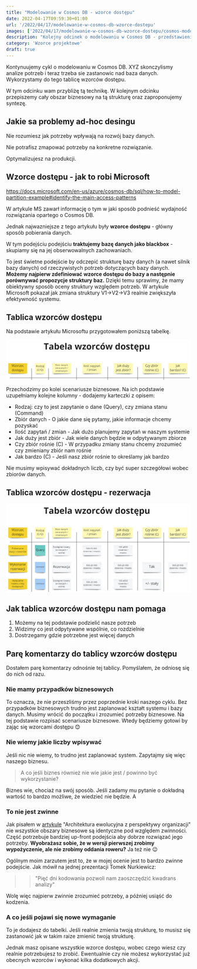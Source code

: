 ```yaml
---
title: "Modelowanie w Cosmos DB - wzorce dostępu"
date: 2022-04-17T09:59:30+01:00
url: '/2022/04/17/modelowanie-w-cosmos-db-wzorce-dostepu'
images: ['2022/04/17/modelowanie-w-cosmos-db-wzorce-dostepu/cosmos-modeling.jpg']
description: "Kolejny odcinek o modelowaniu w Cosmos DB - przedstawienie tablicy wzorców dostępu"
category: 'Wzorce projektowe'
draft: true
---
```


Kontynuujemy cykl o modelowaniu w Cosmos DB. XYZ skonczylismy analize potrzeb i teraz trzeba sie zastanowic nad baza danych. Wykorzystamy do tego tablicę wzorców dostępu.

W tym odcinku wam przybliżę tą technikę. W kolejnym odcinku przepiszemy cały obszar biznesowy na tą strukturę oraz zaproponujemy syntezę.

## Jakie sa problemy ad-hoc desingu

Nie rozumiesz jak potrzeby wpływają na rozwój bazy danych.

Nie potrafisz zmapować potrzeby na konkretne rozwiązanie.

Optymalizujesz na produkcji.

## Wzorce dostępu - jak to robi Microsoft

https://docs.microsoft.com/en-us/azure/cosmos-db/sql/how-to-model-partition-example#identify-the-main-access-patterns

W artykule MS zawarł informację o tym w jaki sposób podnieść wydajność rozwiązania opartego o Cosmos DB.

Jednak najwazniejsze z tego artykułu były **wzorce dostępu** - główny sposób pobierania danych. 

W tym podejściu podejściu **traktujemy bazę danych jako blackbox** - skupiamy się na jej obserwowalnych zachowaniach.

To jest świetne podejście by odczepić strukturę bazy danych (a nawet silnik bazy danych) od rzeczywistych potrzeb dotyczących bazy danych. **Możemy najpierw zdefiniować wzorce dostępu do bazy a następnie porównywać propozycje struktury baz.** Dzięki temu sprawimy, że mamy obiektywny sposób oceny struktury względem potrzeb. W artykule Microsoft pokazał jak zmiana struktury V1->V2->V3 realnie zwiększyła efektywność systemu.

## Tablica wzorców dostępu

Na podstawie artykułu Microsoftu przygotowałem poniższą tabelkę.

![](tablica-wzorcow-dostepu.png)

Przechodzimy po kolei scenariusze biznesowe. Na ich podstawie uzupełniamy kolejne kolumny - dodajemy karteczki z opisem:

- Rodzaj: czy to jest zapytanie o dane (Query), czy zmiana stanu (Command)
- Zbiór danych - O jakie dane się pytamy, jakie informacje chcemy pozyskać
- Ilość zapytań / zmian - Jak dużo planujemy zapytań w naszym systemie
- Jak duży jest zbiór - Jak wiele danych będzie w odpytywanym zbiorze
- Czy zbiór rośnie (C) - W przypadku zmiany stanu chcemy zrozumieć czy zmieniany zbiór nam rośnie
- Jak bardzo (C) - Jeśli nasz zbiór rośnie to określamy jak bardzo

Nie musimy wpisywać dokładnych liczb, czy być super szczegółowi wobec zbiorów danych.

## Tablica wzorców dostępu - rezerwacja



![](tablica-wzorcow-dostepu-with-data.png)

## Jak tablica wzorców dostępu nam pomaga

1. Możemy na tej podstawie podzielić nasze potrzeb
2. Widzimy co jest odpytywane wspólnie, co rozdzielnie
3. Dostrzegamy gdzie potrzebne jest więcej danych

## Parę komentarzy do tablicy wzorców dostępu

Dostałem parę komentarzy odnośnie tej tablicy. Pomyślałem, że odniosę się do nich od razu.

### Nie mamy przypadków biznesowych

To oznacza, że nie przeszliśmy przez poprzednie kroki naszego cyklu. Bez przypadków biznesowych trudno jest zaplanować kształt systemu i bazy danych. Musimy wrócić do początku i zrozumieć potrzeby biznesowe. Na tej podstawie rozpisać scenariusze biznesowe. Wtedy będziemy gotowi by zając się wzorcami dostępu 😊

### Nie wiemy jakie liczby wpisywać

Jeśli nic nie wiemy, to trudno jest zaplanować system. Zapytajmy się więc naszego biznesu. 

> A co jeśli biznes również nie wie jakie jest / powinno być wykorzystanie?
 
Biznes wie, chociaż na swój sposób. Jeśli zadamy mu pytanie o dokładną wartość to bardzo możliwe, że wiedzieć nie będzie. A

### To nie jest zwinne

Jak pisałem w [artykule](https://radekmaziarka.pl/2022/01/21/architektura-ewolucyjna-z-perspektywy-organizacji/#wzorce-ewolucyjne-dla-poszczeg%C3%B3lnych-obszar%C3%B3w) "Architektura ewolucyjna z perspektywy organizacji" nie wszystkie obszary biznesowe są identyczne pod względem zwinności. Część potrzebuje bardziej up-front podejścia aby dobrze rozwiązać jego potrzeby. **Wyobrażasz sobie, że w wersji pierwszej zrobimy wypożyczenie, ale nie zrobimy oddania roweru?** Ja też nie 😉

Ogólnym moim zarzutem jest to, że w mojej ocenie jest to bardzo zwinne podejście. Jak mówił na jednej prezentacji Tomek Nurkiewicz: 

>> "Pięć dni kodowania pozwoli nam zaoszczędzić kwadrans analizy"

Wolę więc najpierw zwinnie zrozumieć potrzeby, a później usiąść do kodzenia.  

### A co jeśli pojawi się nowe wymaganie

To je dodajesz do tabelki. Jeśli realnie zmienia twoją strukturę, to musisz się zastanowić jak w takim raize zmienić twoją strukturę.

Jednak masz opisane wszystkie wzorce dostępu, wobec czego wiesz czy realnie potrzebujesz to zrobić. Ewentualnie czy nie możesz wykorzystać już obecnych wzorców i wykonać kilka dodatkowych akcji.
